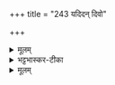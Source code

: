 +++
title = "243 यदिदन् दिवो"

+++


<details><summary>मूलम्</summary>

यदि॒दन् दि॒वो यद॒दᳶ पृ॑थि॒व्याः ।   
स॒व्ँवि॒दा॒ने रोद॑सी सम्बभू॒वतुः॑ ॥23॥  
तयोः॑ पृ॒ष्ठे सी॑दतु जा॒तवे॑दाः ।   
श॒म्भूᳶ प्र॒जाभ्य॑स् त॒नुवे॑ स्यो॒नः ।
</details>

<details><summary>भट्टभास्कर-टीका</summary>

यदिदं उषाख्यं दिवो यज्ञियं पृथिव्यां वर्तते यस्माद्धेतोः यस्माच्च अदः कृष्णाख्यं पृथिव्या यज्ञियं दिवि चन्द्रमसि च स्थितमभूत् संविदाने पूर्वविश्लेषकाले समयं कुर्वाणे रोदसी द्यावापृथिव्यौ संबभूवतुः । तयोः रोदस्योः पृष्ठे पृष्ठभूते मध्यप्रदेशे आहवनीयाख्ये जातवोदाः सीदतु अधितिष्ठतु । कथंभूतः प्रजाभ्यः षष्ठ्यर्थे चतुर्थी । प्रजानां तनुवे शरीरार्थम् स्योनः सुखकरः । शं भावयतीति क्विप् 'बहुलमन्यत्रापि'इति णिलुक् ॥
</details>

<details><summary>मूलम्</summary>

प्रा॒णन् त्वा॒ऽमृत॒ आ द॑धामि ।  
अ॒न्ना॒दम॒न्नाद्या॑य ।
गो॒प्तार॒ङ्गुप्त्यै॑ ।
</details>